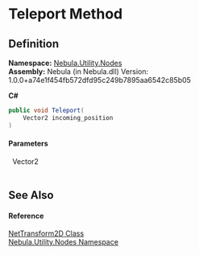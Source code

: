 # Teleport Method




## Definition
**Namespace:** <a href="N_Nebula_Utility_Nodes">Nebula.Utility.Nodes</a>  
**Assembly:** Nebula (in Nebula.dll) Version: 1.0.0+a74e1f454fb572dfd95c249b7895aa6542c85b05

**C#**
``` C#
public void Teleport(
	Vector2 incoming_position
)
```



#### Parameters
<dl><dt>  Vector2</dt><dd> </dd></dl>

## See Also


#### Reference
<a href="T_Nebula_Utility_Nodes_NetTransform2D">NetTransform2D Class</a>  
<a href="N_Nebula_Utility_Nodes">Nebula.Utility.Nodes Namespace</a>  
